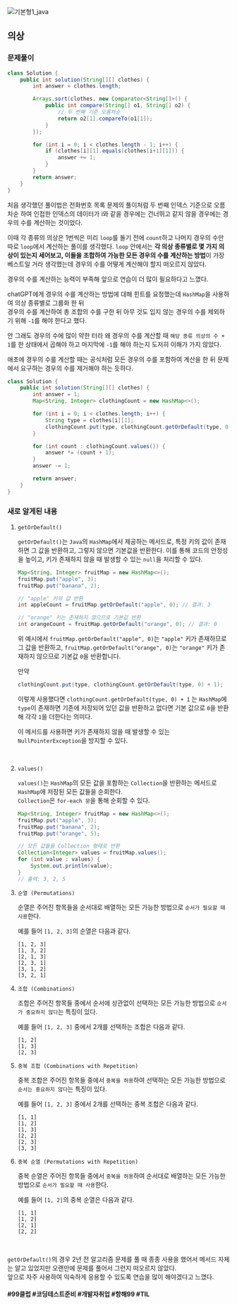 ![기본형1_java](https://github.com/user-attachments/assets/6ac5189b-a4bd-44ae-a4d4-306d6e777973)

## 의상

### 문제풀이

```java
class Solution {
    public int solution(String[][] clothes) {
        int answer = clothes.length;

        Arrays.sort(clothes, new Comparator<String[]>() {
            public int compare(String[] o1, String[] o2) {
                // 두 번째 기준 오름차순
                return o2[1].compareTo(o1[1]);
            }
        });

        for (int i = 0; i < clothes.length - 1; i++) {
            if (clothes[i][1].equals(clothes[i+1][1])) {
                answer += 1;
            }
        }
        return answer;
    }
}
```
처음 생각했던 풀이법은 전화번호 목록 문제의 풀이처럼 두 번째 인덱스 기준으로 오름차순 하여 인접한 인덱스의 데이터가 i와 같을 경우에는 건너뛰고 같지 않을 경우에는 경우의 수를 계산하는 것이었다. <br>

이때 각 종류의 의상은 1번씩은 미리 `loop`를 돌기 전에 `count`하고 나머지 경우의 수만 따로 `loop`에서 계산하는 풀이를 생각했다. `loop` 안에서는 **각 의상 종류별로 몇 가지 의상이 있는지 세어보고, 이들을 조합하여 가능한 모든 경우의 수를 계산하는 방법**이 가장 베스트일 거라 생각했는데 경우의 수를 어떻게 계산해야 할지 떠오르지 않았다. <br>

경우의 수를 계산하는 능력이 부족해 앞으로 연습이 더 많이 필요하다고 느꼈다. <br>

chatGPT에게 경우의 수를 계산하는 방법에 대해 힌트를 요청했는데 `HashMap`을 사용하여 의상 종류별로 그룹화 한 뒤 <br>
경우의 수를 계산하여 총 조합의 수를 구한 뒤 아무 것도 입지 않는 경우의 수를 제외하기 위해 `-1`를 해야 한다고 했다.

안 그래도 경우의 수에 많이 약한 터라 왜 경우의 수를 계산할 때 `해당 종류 의상의 수 + 1`를 한 상태에서 곱해야 하고 마지막에 `-1`를 해야 하는지 도저히 이해가 가지 않았다.

애초에 경우의 수를 계산할 때는 공식처럼 모든 경우의 수를 포함하여 계산을 한 뒤 문제에서 요구하는 경우의 수를 제거해야 하는 듯하다.


```java
class Solution {
    public int solution(String[][] clothes) {
        int answer = 1;
        Map<String, Integer> clothingCount = new HashMap<>();

        for (int i = 0; i < clothes.length; i++) {
            String type = clothes[i][1];
            clothingCount.put(type, clothingCount.getOrDefault(type, 0) + 1);
        }

        for (int count : clothingCount.values()) {
            answer *= (count + 1);
        }
        answer -= 1;

        return answer;
    }
}
```


### 새로 알게된 내용

1. `getOrDefault()`

    `getOrDefault()`는 `Java`의 `HashMap`에서 제공하는 메서드로, 특정 키의 값이 존재하면 그 값을 반환하고, 그렇지 않으면 기본값을 반환한다. 이를 통해 코드의 안정성을 높이고, 키가 존재하지 않을 때 발생할 수 있는 `null`을 처리할 수 있다.

    ```java
    Map<String, Integer> fruitMap = new HashMap<>();
    fruitMap.put("apple", 3);
    fruitMap.put("banana", 2);

    // "apple" 키의 값 반환
    int appleCount = fruitMap.getOrDefault("apple", 0); // 결과: 3

    // "orange" 키는 존재하지 않으므로 기본값 반환
    int orangeCount = fruitMap.getOrDefault("orange", 0); // 결과: 0
    ```
    위 예시에서 `fruitMap.getOrDefault("apple", 0)`는 `"apple"` 키가 존재하므로 그 값을 반환하고, `fruitMap.getOrDefault("orange", 0)`는 `"orange"` 키가 존재하지 않으므로 기본값 `0`을 반환합니다.

    만약

    ```java
    clothingCount.put(type, clothingCount.getOrDefault(type, 0) + 1);
    ```
    이렇게 사용했다면 `clothingCount.getOrDefault(type, 0) + 1` 는 `HashMap`에 `type`이 존재하면 기존에 저장되어 있던 값을 반환하고 없다면 기본 값으로 `0`을 반환해 각각 `1`을 더한다는 의미다.

    이 메서드를 사용하면 키가 존재하지 않을 때 발생할 수 있는 `NullPointerException`을 방지할 수 있다.
    
<br>

2. `values()`

    `values()`는 `HashMap`의 모든 값을 포함하는 `Collection`을 반환하는 메서드로 `HashMap`에 저장된 모든 값들을 순회한다. <br>
    `Collection`은 `for-each 문`을 통해 순회할 수 있다.

    ```java
    Map<String, Integer> fruitMap = new HashMap<>();
    fruitMap.put("apple", 3);
    fruitMap.put("banana", 2);
    fruitMap.put("orange", 5);

    // 모든 값들을 Collection 형태로 반환
    Collection<Integer> values = fruitMap.values();
    for (int value : values) {
        System.out.println(value);
    }
    // 출력: 3, 2, 5
    ```
    
    
3. `순열 (Permutations)`

    순열은 주어진 항목들을 순서대로 배열하는 모든 가능한 방법으로 `순서가 필요할 때 사용`한다. <br>

    예를 들어 `[1, 2, 3]`의 순열은 다음과 같다.
    ```
    [1, 2, 3]
    [1, 3, 2]
    [2, 1, 3]
    [2, 3, 1]
    [3, 1, 2]
    [3, 2, 1]
    ```

4. `조합 (Combinations)`

    조합은 주어진 항목들 중에서 순서에 상관없이 선택하는 모든 가능한 방법으로 `순서가 중요하지 않다`는 특징이 있다. <br>
    
    예를 들어 `[1, 2, 3]` 중에서 2개를 선택하는 조합은 다음과 같다.
    ```
    [1, 2]
    [1, 3]
    [2, 3]
    ```

5. `중복 조합 (Combinations with Repetition)`

    중복 조합은 주어진 항목들 중에서 `중복을 허용`하여 선택하는 모든 가능한 방법으로 `순서는 중요하지 않다`는 특징이 있다. <br>

    예를 들어 `[1, 2, 3]` 중에서 2개를 선택하는 중복 조합은 다음과 같다.
    ```
    [1, 1]
    [1, 2]
    [1, 3]
    [2, 2]
    [2, 3]
    [3, 3]
    ```

6. `중복 순열 (Permutations with Repetition)`

    중복 순열은 주어진 항목들 중에서 `중복을 허용`하여 순서대로 배열하는 모든 가능한 방법으로 `순서가 필요할 때 사용`한다. <br>

    예를 들어 `[1, 2]`의 중복 순열은 다음과 같다.
    ```
    [1, 1]
    [1, 2]
    [2, 1]
    [2, 2]
    ```
<br>

`getOrDefault()`의 경우 2년 전 알고리즘 문제를 풀 때 종종 사용을 했어서 메서드 자체는 알고 있었지만 오랜만에 문제를 풀어서 그런지 떠오르지 않았다. <br>
앞으로 자주 사용하여 익숙하게 응용할 수 있도록 연습을 많이 해야겠다고 느꼈다.

#### #99클럽 #코딩테스트준비 #개발자취업 #항해99 #TIL
